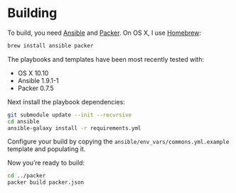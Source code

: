 # Building

To build, you need [Ansible][ansible] and [Packer][packer]. On OS X, I use 
[Homebrew][brew]:

```sh
brew install ansible packer
```

The playbooks and templates have been most recently tested with:

* OS X 10.10
* Ansible 1.9.1-1
* Packer 0.7.5

Next install the playbook dependencies:

```sh
git submodule update --init --recursive
cd ansible
ansible-galaxy install -r requirements.yml
```

Configure your build by copying the `ansible/env_vars/commons.yml.example` 
template and populating it.

Now you’re ready to build:

```sh
cd ../packer
packer build packer.json
```

[ansible]: http://www.ansible.com
[packer]: http://packer.io
[brew]: http://brew.sh
